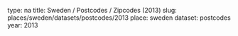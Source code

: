 type: na
title: Sweden / Postcodes / Zipcodes (2013)
slug: places/sweden/datasets/postcodes/2013
place: sweden
dataset: postcodes
year: 2013
